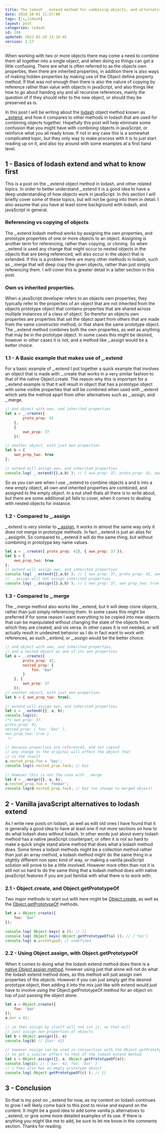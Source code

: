 ```yaml
---
title: The lodash _.extend method for combining objects, and alternatives
date: 2018-10-01 11:57:00
tags: [js,lodash]
layout: post
categories: lodash
id: 294
updated: 2022-01-29 13:18:45
version: 1.17
---
```


When working with two or more objects there may come a need to combine them all together into a single object, and when doing so things can get a little confusing. There are what is often referred to as the objects own properties, then there are inherited properties, in addition there is also ways of making hidden properties by making use of the Object define property method. If that was not enough then there is also the nature of copying by reference rather than value with objects in javaScript, and also things like how to go about handing any and all recursive references, mainly the question of if they should refer to the new object, or should they be preserved as is.

In this post I will be writing about the [lodash](https://lodash.com/) object method known as [\_.extend](https://lodash.com/docs/4.17.10#extend), and how it compares to other methods in lodash that are used for combining objects together. Hopefully this post will help eliminate some confusion that you might have with combining objects in javaScript, or reinforce what you all ready know. If not in any case this is a somewhat complicated topic, but they only way to make process with it is to just start reading up on it, and also toy around with some examples at a first hand level.

<!-- more -->

## 1 - Basics of lodash extend and what to know first

This is a post on the \_.extend object method in lodash, and other related topics. In order to better understand \_.extend it is a good idea to have a deep understanding of how objects work in javaScript. In this section I will briefly cover some of these topics, but will not be going into them in detail. I also assume that you have at least some background with lodash, and javaScript in general.

### Referencing vs copying of objects

The \_.extend lodash method works by assigning the own properties, and prototype properties of one or more objects to an object. Assigning is another term for referencing, rather than copying, or cloning. So when \_.extend is used any change that might occur to nested objects in the objects that are being referenced, will also occur in the object that is extended. If this is a problem there are many other methods in lodash, such as \_.merge that will deep copy the given objects, rather than just simply referencing them. I will cover this is greater detail in a latter section in this post.

### Own vs inherited properties.

When a javaScript developer refers to an objects own properties, they typically refer to the properties of an object that are not inherited from the objects prototype object that contains properties that are shared across multiple instances of a class of object. So therefor an objects own properties are properties that set the object apart from others that are made from the same constructor method, or that share the same prototype object. The \_.extend method combines both the own properties, as well as anything that may be in the prototype object. In some cases this might be desired, however in other cases it is not, and a method like \_.assign would be a better choice.

### 1.1 - A Basic example that makes use of \_.extend

For a basic example of \_.extend I put together a quick example that involves an object that is made with \_.create that works in a very similar fashion to that of the native Object.create. The reason why this is important for a \_.extend example is that it will result in object that has a prototype object with some visible properties that will be combined when used with \_.extend which sets the method apart from other alternatives such as \_.assign, and \_.merge.

```js
// and object with own, and inherited properties
let a = _.create({
        proto_prop: 42
    }, 
    {
        own_prop: 37
    });
 
// another object, with just own properties
let b = {
    own_prop_two: true
};
 
// extend will assign own, and inherited properties
console.log( _.extend({},a,b) ); // { own_prop: 37, proto_prop: 42, own_prop_two: true }
```

So as you can see when I use \_.extend to combine objects a and b into a new empty object, all own and inherited properties are combined, and assigned to the empty object. In a nut shell thats all there is to write about, but there are some additional pit falls to cover, when it comes to dealing with nested objects for instance.

### 1.2 - Compared to \_.assign

\_.extend is very similar to [\_.assign](/2018/09/21/lodash_assign/), it works in almost the same way only it does not merge in prototype methods. In fact \_.extend is just an alias for \_.assignIn. So compared to \_.extend it will do the same thing, but without combining in prototype key name values.

```js
let a = _.create({ proto_prop: 42}, { own_prop: 37 });
let b = {
    own_prop_two: true
};
// extend will assign own, and inherited properties
console.log( _.extend({},a,b) ); // { own_prop: 37, proto_prop: 42, own_prop_two: true }
// _.assign will not assign inherited properties
console.log( _.assign({},a,b) ); // { own_prop: 37, own_prop_two: true }
```

### 1.3 - Compared to \_.merge

The \_.merge method also works like \_.extend, but it will deep clone objects, rather than just simply referencing them. In some cases this might be preferred if for some reason I want everything to be copied into new objects that can be manipulated without changing the state of the objects from which they are created, and vis versa. In other cases it is not needed, or will actually result in undesired behavior as I do in fact want to work with references, as such \_.extend, or \_.assign would be the better choice.

```js
// and object with own, and inherited properties,
// and a nested object as one of its own properties
let a = _.create({
        proto_prop: 42,
        nested_prop: {
            foo: 'bar'
        }
    }, {
        own_prop: 37
    });
// another object, with just own properties
let b = { own_prop_two: true};
 
// extend will assign own, and inherited properties
let c = _.extend({}, a, b);
console.log(c);
/*{ own_prop: 37,
proto_prop: 42,
nested_prop: { foo: 'baz' },
own_prop_two: true }
 */
 
// because properties are referenced, and not copied
// any change to the original will effect the object that
// is the result
a.nested_prop.foo = 'baz';
console.log(c.nested_prop.foo); // baz
 
// However this is not the case with _.merge
let d = _.merge({}, a, b);
a.nested_prop.foo = 'foobar';
console.log(d.nested_prop.foo); // baz (no change to merged object)
```

## 2 - Vanilla javaScript alternatives to lodash extend

As I write new posts on lodash, as well as edit old ones I have found that it is generally a good idea to have at least one if not more sections on how to do what lodash does without lodash. In other words just about every lodash method has a native javaScript counterpart, or often it is not so hard to make a quick single stand alone method that does what a lodash method does. Some times a lodash methods might be a collection method rather than just an array method, a lodash method might do the same thing in a slightly different non spec kind of way, or making a vanilla javaScript solution will prove to be a little involved. However more often than not it is still not so hard to do the same thing that a lodash method does with native javaScript features if you are just familial with what there is to work with.

### 2.1 - Object.create, and Object.getPrototypeOf

Two major methods to start out with here might be [Object.create](https://developer.mozilla.org/en-US/docs/Web/JavaScript/Reference/Global_Objects/Object/create), as well as the [Object.getPrototypeOf](https://developer.mozilla.org/en-US/docs/Web/JavaScript/Reference/Global_Objects/Object/getPrototypeOf) methods.

```js
let a = Object.create({
    foo: 'bar'
});
 
console.log( Object.keys( a )); // []
console.log( Object.keys( Object.getPrototypeOf(a) )); // ['foo']
console.log( a.prototype); // undefined
```

### 2.2 - Using Object.assign, with Object.getPrototypeOf


When it comes to doing what the lodash extend method does there is a [native Object assign method](https://developer.mozilla.org/en-US/docs/Web/JavaScript/Reference/Global_Objects/Object/assign), however using just that alone will not do what the lodash extend method does, as this method will just assign own properties of the objects. However if you can just simply get the desired prototype object, then adding it into the mix just like with extend would just have to involve using the Object.getPrototypeOf method for an object on top of just passing the object alone.

```js
let a = Object.create({
    foo: 'bar'
});
a.bar = 42;
 
// so then assign by itself will not cut it, as that will
// just assign own properties of objects
let b = Object.assign({}, a)
console.log(b) // {bar: 42}
 
// however assign can be used in conjunction with the Object.getPrototypeOf method
// to get a similar effect to that of the lodash extend method
let c = Object.assign({}, a, Object.getPrototypeOf(a));
console.log(c); // { bar: 42, foo: 'bar' }
// c then also has an empty prototype object
console.log( Object.getPrototypeOf(c) ); // {}
```

## 3 - Conclusion

So that is my post on \_.extend for now, as my content on lodash continues to grow I will likely come back to this post to revise and expand on the content. It might be a good idea to add some vanilla js alternatives to \_.extend, or give some more detailed examples of its use. If there is anything you might like me to add, be sure to let me know in the comments section. Thanks for reading.